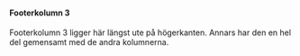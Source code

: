 #### Footerkolumn 3

Footerkolumn 3 ligger här längst ute på högerkanten. Annars har den en hel del gemensamt med de andra kolumnerna.
